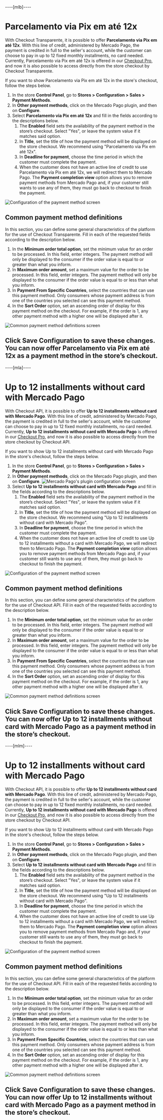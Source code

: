 ----[mlb]----
# Parcelamento via Pix em até 12x
With Checkout Transparente, it is possible to offer **Parcelamento via Pix em até 12x**. With this line of credit, administered by Mercado Pago, the payment is credited in full to the seller's account, while the customer can choose to pay in up to 12 fixed monthly installments, no card needed.
Currently, Parcelamento via Pix em até 12x is offered in our [Checkout Pro](/developers/en/docs/checkout-pro/landing), and now it is also possible to access directly from the store checkout by Checkout Transparente.


If you want to show Parcelamento via Pix em até 12x in the store's checkout, follow the steps below.
1. In the store **Control Panel**, go to **Stores > Configuration > Sales > Payment Methods**.
2. In **Other payment methods**, click on the Mercado Pago plugin, and then on **Configure**.
3. Select **Parcelamento via Pix em até 12x** and fill in the fields according to the descriptions below.
    1. The **Enabled** field sets the availability of the payment method in the store’s checkout. Select "Yes", or leave the system value if it matches said option.
    2. In **Title**, set the title of how the payment method will be displayed on the store checkout. We recommend using "Parcelamento via Pix em até 12x".
    3. In **Deadline for payment**, choose the time period in which the customer must complete the payment.
    4. When the customer does not have an active line of credit to use Parcelamento vía Pix em até 12x, we will redirect them to Mercado Pago. The **Payment completion view** option allows you to remove payment methods from Mercado Pago and, if your customer still wants to use any of them, they must go back to checkout to finish the payment.

![Configuration of the payment method screen](/images/adobe-commerce/cho-api-config2-mlb-pt.png)


## Common payment method definitions
In this section, you can define some general characteristics of the platform for the use of Checkout Transparente. Fill in each of the requested fields according to the description below.
1. In the **Minimum order total option**, set the minimum value for an order to be processed. In this field, enter integers. The payment method will only be displayed to the consumer if the order value is equal to or greater than what you inform.
2. In **Maximum order amount**, set a maximum value for the order to be processed. In this field, enter integers. The payment method will only be displayed to the consumer if the order value is equal to or less than what you inform.
3. In **Payment From Specific Countries**, select the countries that can use this payment method. Only consumers whose payment address is from one of the countries you selected can see this payment method.
4. In the **Sort Order** option, set an ascending order of display for this payment method on the checkout. For example, if the order is 1, any other payment method with a higher one will be displayed after it.

![Common payment method definitions screen](/images/adobe-commerce/cho-api-credits-definitions-mlb-pt.png)

Click **Save Configuration** to save these changes. You can now offer **Parcelamento via Pix em até 12x** as a payment method in the store’s checkout.
------------


----[mla]----
# Up to 12 installments without card with Mercado Pago
With Checkout API, it is possible to offer **Up to 12 installments without card with Mercado Pago**. With this line of credit, administered by Mercado Pago, the payment is credited in full to the seller's account, while the customer can choose to pay in up to 12 fixed monthly installments, no card needed.
Currently, **Up to 12 installments without card with Mercado Pago** is offered in our [Checkout Pro](/developers/en/docs/checkout-pro/landing), and now it is also possible to access directly from the store checkout by Checkout API.


If you want to show Up to 12 installments without card with Mercado Pago in the store's checkout, follow the steps below.


1. In the store **Control Panel**, go to **Stores > Configuration > Sales > Payment Methods**.
2. In **Other payment methods**, click on the Mercado Pago plugin, and then on **Configure**.
    ![Mercado Pago's plugin configuration screen](/images/adobe-commerce/cho-api-credits-config-mla-es.png)
3. Select **Up to 12 installments without card with Mercado Pago** and fill in the fields according to the descriptions below.
    1. The **Enabled** field sets the availability of the payment method in the store’s checkout. Select "Yes", or leave the system value if it matches said option.
    2. In **Title**, set the title of how the payment method will be displayed on the store checkout. We recommend using "Up to 12 installments without card with Mercado Pago".
    3. In **Deadline for payment**, choose the time period in which the customer must complete the payment.
    4. When the customer does not have an active line of credit to use Up to 12 installments without a card with Mercado Pago, we will redirect them to Mercado Pago. The **Payment completion view** option allows you to remove payment methods from Mercado Pago and, if your customer still wants to use any of them, they must go back to checkout to finish the payment.

![Configuration of the payment method screen](/images/adobe-commerce/cho-api-credits-config2-mla-es.png)


## Common payment method definitions
In this section, you can define some general characteristics of the platform for the use of Checkout API. Fill in each of the requested fields according to the description below.
1. In the **Minimum order total option**, set the minimum value for an order to be processed. In this field, enter integers. The payment method will only be displayed to the consumer if the order value is equal to or greater than what you inform.
2. In **Maximum order amount**, set a maximum value for the order to be processed. In this field, enter integers. The payment method will only be displayed to the consumer if the order value is equal to or less than what you inform.
3. In **Payment From Specific Countries**, select the countries that can use this payment method. Only consumers whose payment address is from one of the countries you selected can see this payment method.
4. In the **Sort Order** option, set an ascending order of display for this payment method on the checkout. For example, if the order is 1, any other payment method with a higher one will be displayed after it.

![Common payment method definitions screen](/images/adobe-commerce/cho-api-credits-definitions-mla-es.png)

Click **Save Configuration** to save these changes. You can now offer **Up to 12 installments without card with Mercado Pago** as a payment method in the store’s checkout.
------------


----[mlm]----
# Up to 12 installments without card with Mercado Pago
With Checkout API, it is possible to offer **Up to 12 installments without card with Mercado Pago**. With this line of credit, administered by Mercado Pago, the payment is credited in full to the seller's account, while the customer can choose to pay in up to 12 fixed monthly installments, no card needed.
Currently, **Up to 12 installments without card with Mercado Pago** is offered in our [Checkout Pro](/developers/en/docs/checkout-pro/landing), and now it is also possible to access directly from the store checkout by Checkout API.


If you want to show Up to 12 installments without card with Mercado Pago in the store's checkout, follow the steps below.
1. In the store **Control Panel**, go to **Stores > Configuration > Sales > Payment Methods**.
2. In **Other payment methods**, click on the Mercado Pago plugin, and then on **Configure**.
3. Select **Up to 12 installments without card with Mercado Pago** and fill in the fields according to the descriptions below.
    1. The **Enabled** field sets the availability of the payment method in the store’s checkout. Select "Yes", or leave the system value if it matches said option.
    2. In **Title**, set the title of how the payment method will be displayed on the store checkout. We recommend using "Up to 12 installments without card with Mercado Pago".
    3. In **Deadline for payment**, choose the time period in which the customer must complete the payment.
    4. When the customer does not have an active line of credit to use Up to 12 installments without a card with Mercado Pago, we will redirect them to Mercado Pago. The **Payment completion view** option allows you to remove payment methods from Mercado Pago and, if your customer still wants to use any of them, they must go back to checkout to finish the payment.

![Configuration of the payment method screen](/images/adobe-commerce/cho-api-credits-config2-mlm-es.png)


## Common payment method definitions
In this section, you can define some general characteristics of the platform for the use of Checkout API. Fill in each of the requested fields according to the description below.
1. In the **Minimum order total option**, set the minimum value for an order to be processed. In this field, enter integers. The payment method will only be displayed to the consumer if the order value is equal to or greater than what you inform.
2. In **Maximum order amount**, set a maximum value for the order to be processed. In this field, enter integers. The payment method will only be displayed to the consumer if the order value is equal to or less than what you inform.
3. In **Payment From Specific Countries**, select the countries that can use this payment method. Only consumers whose payment address is from one of the countries you selected can see this payment method.
4. In the **Sort Order** option, set an ascending order of display for this payment method on the checkout. For example, if the order is 1, any other payment method with a higher one will be displayed after it.

![Common payment method definitions screen](/images/adobe-commerce/cho-api-credits-definitions-mla-es.png)

Click **Save Configuration** to save these changes. You can now offer **Up to 12 installments without card with Mercado Pago** as a payment method in the store’s checkout.
------------